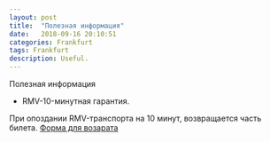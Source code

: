 ```yaml
---
layout: post
title:  "Полезная информация"
date:   2018-09-16 20:10:51 
categories: Frankfurt
tags: Frankfurt
description: Useful.
---
```

Полезная информация


* RMV-10-минутная гарантия.

При опоздании RMV-транспорта на 10 минут, возвращается часть билета. [Форма для возарата][fr-10min]  


[fr-10min]: https://www.rmv.de/c/de/informationen-zum-rmv/der-rmv/rmv-aktuell/geld-zurueck-ab-10-minuten-verspaetung/
